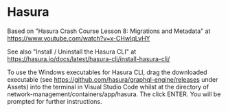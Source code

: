 # Hasura

Based on "Hasura Crash Course Lesson 8: Migrations and Metadata" at https://www.youtube.com/watch?v=x-CHwIqLvHY

See also "Install / Uninstall the Hasura CLI" at https://hasura.io/docs/latest/hasura-cli/install-hasura-cli/

To use the Windows executables for Hasura CLI, drag the downloaded executable (see https://github.com/hasura/graphql-engine/releases under Assets) into the terminal in Visual Studio Code whilst at the directory of network-management/containers/app/hasura. The click ENTER. You will be prompted for further instructions.
